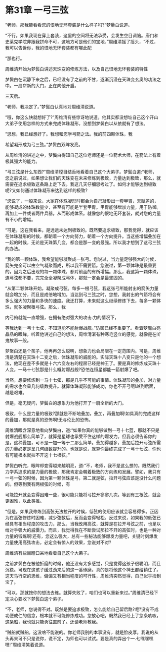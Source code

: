 # 第31章 一弓三弦

“老师，那我能看看您的恨地无环套装是什么样子吗?”梦量白说道。

“不行。如果我现在穿上套装，这里的空间将无法承受，会发生空目调脑。唐门和史莱克学院非跟我拼命不可，这地方可是他们的宝地、”周维清摇了摇头，“不过，我可以告诉你，我的恨地无环套装都有哪此配

“那也行。

周维清开始为梦鬓白讲述天珠变的修炼方法，以及自己恨地无环套装的特性

梦鬓白在沉静下来之后，已经没有了之前的不甘，逐渐沉浸在天珠变玄奥的功法之中。一扇崭新的大门，正在向他开启。

三天后。

“老师，我决定了。”梦鬓白认真地对周维清说道。

“哦，你这么快就想好了?”周维清有些惊讶地说道。他其实都没想址自己这个开山大弟子使用怎样的方式来完成体珠凝形，没想到梦鬓白以从依就有了想法。

“思想，我已经想好了。我想和您学弓箭之法。我的前四颗体珠，我

希望凝形成为弓三弦。”梦鬓白双眸发亮。

从周维清的讲述之中，梦鬓白得知自己这位老师还是一位箭术大师，在箭法上有着极其强大的能力。

“弓三弦是什么东西?”周维清瞠目结舌地看着自己这个大弟子。梦鬓白道:“老师，您之前说过，如果想让我们的天珠变在未来修炼到极致，力量达到极致，那么，就需要在追求极致这条路上走下去。我这几天仔细思考过了。如何才能够达到极致呢?又如何通过体珠凝形来达到这样的极致?

“您说了，一般来说，大家在体珠凝形时都会为自己凝形出一套甲胄，天赋差的，能够凝成的体珠数量少，甚至有可能是半套甲胄。甲胄能够增加力量，用于防御。再加上一件或者两件兵器，从而形成体系。就像您的恨地无环套装，就对您的力量有不小的增幅。

“可是，这在我看来，是远远未达到极致的。既然要追求极致，那我觉得，就应该在体珠凝形的时候，都朝着一个方向努力，朝着一个方向提升。当这些增幅叠加在一起的时候，无论是天珠第几变，都会是那一变的最强。所以我才想到了这弓三弦的办法。

“我的第一颗体珠，我希望能够凝聚成一张弓。您说过，当力量足够强大的时候，箭矢完全可以由空气凝聚而成，所以我不需要箭。您说过，第一颗体珠是最重要的，因为之后出现的每一颗体珠，都对前面的有所增幅。那么，我这第一颗体珠，连弓弦都不要，完完全全凝聚成弓体，那就一定会是最坚固的。

“从第二颗体珠开始，凝聚成弓弦。每多一根弓弦，我这张弓所能射出的箭矢力量就会增加分，而且是成倍地增加。当达到弓三弦之时，您想，我射出的气箭将会有多么强大的力量和多快的速度。我还打算，未来就这么继续修炼下去，每多一颗体珠，就多凝聚根弓弦。那么，我

内弓俯就能一直增强，在拥有绝对强大的攻击:力的情况下，

等我达到一弓十七弦，不知道能不能射爆战舰。”防御已经不重要了。看着梦魔白亮晶品的眼眸，听着他讲述自己的想法，周维清渐有种寒毛竖立的感觉，就像是在听鬼故事一般。

梦聚白还是个孩子，他再再怎么聪明，想象力也会局限在一定范围内。可是，周维清是清楚在天珠十二变之后，体珠凝形的威能的。实际天珠十八变只是他的一个想法，他现在差不多就是十六六变左右的程房已经是神王了。要是真的修炼成天珠十人变，一马十七弦那是什么概射爆战舰?恐怕连恒星都能一箭射爆了吧。

当然，想要修炼到一马十七弦，那是几乎不可能的事情。体珠凝形的叠加，对力量的需求也会呈几何级数提升。就算体珠凝形能够成功，你也不开弓啊!越到后面，越是艰难。

但是，毫无疑问，梦鬓白的想象力为他打开了一扇全新的大门。

极致，什么是力量的极致?那就是不断地叠加，叠加，再叠加啊!如具真的完成这样的叠加，那就是真的恐怖啊!无与伦比的恐怖。

周维清眼含深意地看向梦鬓白，道:“如果你真的能够做到一弓十七蓝，那就不只是射爆战舰那么简单了，就算是星球也承受不住这样的爆发力。但我必须告诉你的是，这种叠加，可不是一加一等于二那么简单。叠加得越多，叠加后拉开弓弦所需的力量必定是呈几何级数提升的。也就是说，就算你最终完成了一弓十七弦，你也有可能根本就拉不开这十七根弦。”

梦鬓白听完，眼眸却变得越来越明亮，道:“不，老师，我不是这么想的。既然我们力学系追求的是力量的极致，那我肯定会朝着极致的方向练和发展。譬如，我只有一弓一弦的时候，因为第一颗体珠是弓，第二就是弦，拉开弓弦应该是没什么问题的。但等到我有两根弦的时候，有

可能拉开就会变得困难一些，很可能只能将弓拉开寥寥几次。等到有三根弦，就会更困难，以此类推。

“但是，如果我修炼到高弦无法拉开的时候，低弦的使用应该就会容易得多。正因为在高弦修炼时困难，减少弦数后，反而会变得轻松。反过来说，如果我的低弦已经具有相当程度的攻击力，那么，当我改用高弦，就算是在拉开弓弦之前，也足以给对手强大的威慑力。而且，我觉得我在不断尝试那拉不开的高弦时，也是一种对力量的锻炼啊!还有，您这么强大，总有一些秘法能够爆发力量吧，关键时刻爆发力量使用高弦攻击，必定会有惊人的效果，您说对不对?

周维清有些目瞪口呆地看着自己这个大弟子。

之前梦鬓白在被他折磨的时候，他还没有太多感觉，只是觉得这孩子很聪明，而且沉稳。可现在这孩子缓过劲来后的这一番琢磨，真的是将他这个神王都给镇住了。这天马行空的思维，偏偏又有相当程度的可行性，周维清突然觉得，自己似乎捡到宝了。

“可以，那就按你的想法去练。就算失败了，咱们也可以重新来过。”周维清已经下定决心要收下梦鬓白这个弟子。

“不，老师，您说得不对。既然是要追求极致，怎么能给自己留后路?呢?没有不成功便成仁的信念，根本就不可能修炼成功。您放心吧，既然我已经上了您条咳咳，这条船，我也就只能勇往直前了。还请老师教我。

“贼船就贼船，这没啥不能说的。你老师我别的本事没有，就是脸皮厚。我说的从头再来可不只是说你，说不定，为师也可以试试。要是真的弄出个一.七嘿嘿嘿嘿!”周维清笑着说道。
